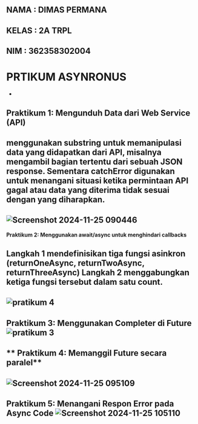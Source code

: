 NAMA : DIMAS PERMANA
-
KELAS : 2A TRPL
-
NIM : 362358302004
-
# PRTIKUM ASYNRONUS
-
**Praktikum 1: Mengunduh Data dari Web Service (API)**
-
menggunakan substring untuk memanipulasi data yang didapatkan dari API, misalnya mengambil bagian tertentu dari sebuah JSON response. Sementara catchError digunakan untuk menangani situasi ketika permintaan API gagal atau data yang diterima tidak sesuai dengan yang diharapkan.
-
![Screenshot 2024-11-25 090446](https://github.com/user-attachments/assets/d99134fb-d2a4-4fa2-b6ac-f9657f630385)
-

**Praktikum 2: Menggunakan await/async untuk menghindari callbacks**

Langkah 1 mendefinisikan tiga fungsi asinkron (returnOneAsync, returnTwoAsync, returnThreeAsync) Langkah 2 menggabungkan ketiga fungsi tersebut dalam satu count.
-
![pratikum 4](https://github.com/user-attachments/assets/3bda2def-4aeb-4043-b8cb-215e45631ee8)
-

**Praktikum 3: Menggunakan Completer di Future**
![pratikum 3](https://github.com/user-attachments/assets/bb3c2403-9a30-450b-8e4a-1c42beb8bab1)
-

** Praktikum 4: Memanggil Future secara paralel**
-
![Screenshot 2024-11-25 095109](https://github.com/user-attachments/assets/fb55fdb7-bd71-4c52-9e2d-28f2ab1a070f)
-

**Praktikum 5: Menangani Respon Error pada Async Code**
![Screenshot 2024-11-25 105110](https://github.com/user-attachments/assets/4d6b4b18-f702-483e-afe6-f2deb65c1b78)
-









